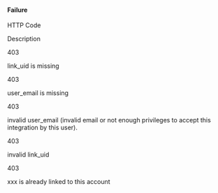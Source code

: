 <!-- post: -->


#### Failure



	

		

			
HTTP Code

			
Description

		

	

	

    

403

link_uid is missing


    

403

user_email is missing


    

403

invalid user_email (invalid email or not enough privileges to accept this integration by this user).


    

403

invalid link_uid


    

403

xxx is already linked to this account


  




